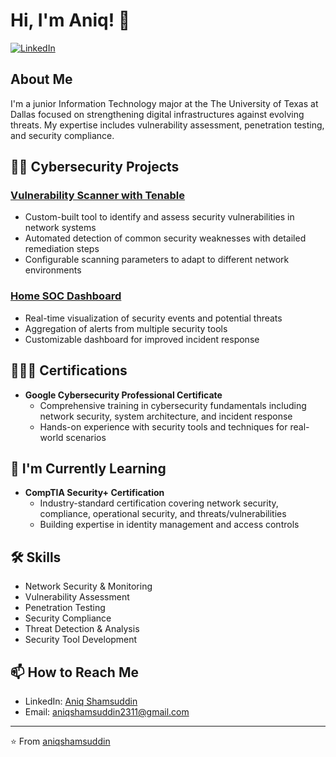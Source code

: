 # Hi, I'm Aniq! 👋

[![LinkedIn](https://img.shields.io/badge/LinkedIn-Connect-blue?style=for-the-badge&logo=linkedin)](https://www.linkedin.com/in/aniqshamsuddin)

## About Me
I'm a junior Information Technology major at the The University of Texas at Dallas focused on strengthening digital infrastructures against evolving threats. My expertise includes vulnerability assessment, penetration testing, and security compliance.

## 👨‍💻 Cybersecurity Projects

### **[Vulnerability Scanner with Tenable](https://github.com/AniqShamsuddin/Windows10-Vulnerability-Scanner/tree/main)**
- Custom-built tool to identify and assess security vulnerabilities in network systems
- Automated detection of common security weaknesses with detailed remediation steps
- Configurable scanning parameters to adapt to different network environments

### **[Home SOC Dashboard](https://github.com/AniqShamsuddin/SIEM_Azure/blob/main/README.md)**
- Real-time visualization of security events and potential threats
- Aggregation of alerts from multiple security tools
- Customizable dashboard for improved incident response

## 👨🏻‍🎓 Certifications
- **Google Cybersecurity Professional Certificate**
  - Comprehensive training in cybersecurity fundamentals including network security, system architecture, and incident response
  - Hands-on experience with security tools and techniques for real-world scenarios

## 🌱 I'm Currently Learning
- **CompTIA Security+ Certification**
  - Industry-standard certification covering network security, compliance, operational security, and threats/vulnerabilities
  - Building expertise in identity management and access controls

## 🛠️ Skills
- Network Security & Monitoring
- Vulnerability Assessment
- Penetration Testing
- Security Compliance
- Threat Detection & Analysis
- Security Tool Development

## 📫 How to Reach Me
- LinkedIn: [Aniq Shamsuddin](https://www.linkedin.com/in/aniqshamsuddin)
- Email: aniqshamsuddin2311@gmail.com

---
⭐️ From [aniqshamsuddin](https://github.com/aniqshamsuddin)
